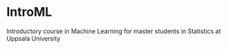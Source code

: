 # IntroML
Introductory course in Machine Learning for master students in Statistics at Uppsala University
